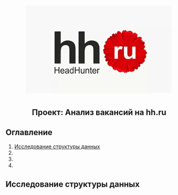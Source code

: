 # <center> <img src = https://raw.githubusercontent.com/AndreyRysistov/DatasetsForPandas/main/hh%20label.jpg alt="drawing" style="width:400px;">

## <center> Проект: Анализ вакансий на hh.ru

## Оглавление

1. [Исследование структуры данных](http://ya.ru)
2.
3.
4.







## Исследование структуры данных




